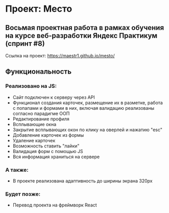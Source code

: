 # Проект: Место

## Восьмая проектная работа в рамках обучения на курсе веб-разработки Яндекс Практикум (спринт #8)

Ссылка на проект:
<https://maestr1.github.io/mesto/>

## Функциональность

### Реализовано на JS:

* Сайт подключен к серверу через API
* Функционал создания карточек, размещение их в разметке, работа с попапами и формами в них, включая валидацию реализованы согласно парадигме ООП
* Редактирование профиля
* Всплывающие окна
* Закрытие всплывающих окон по клику на оверлей и нажатию "esc"
* Добавление карточек из формы
* Удаление карточек
* Возможность ставить "лайки"
* Валидация форм с помощью JS
* Вся информация храниться на сервере

### А также:

* В проекте реализована адаптивность до ширины экрана 320px

### Будет позже:
* Перевод проекта на фреймворк React

